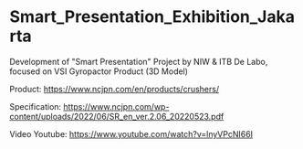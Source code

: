 # Smart_Presentation_Exhibition_Jakarta
Development of "Smart Presentation" Project by NIW &amp; ITB De Labo, focused on VSI Gyropactor Product (3D Model)

Product: https://www.ncjpn.com/en/products/crushers/

Specification: https://www.ncjpn.com/wp-content/uploads/2022/06/SR_en_ver.2.06_20220523.pdf

Video Youtube: https://www.youtube.com/watch?v=lnyVPcNI66I 
